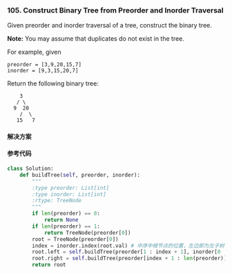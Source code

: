 ### 105. Construct Binary Tree from Preorder and Inorder Traversal

Given preorder and inorder traversal of a tree, construct the binary tree.

**Note:**
You may assume that duplicates do not exist in the tree.

For example, given

```
preorder = [3,9,20,15,7]
inorder = [9,3,15,20,7]
```

Return the following binary tree:

```
    3
   / \
  9  20
    /  \
   15   7
```

#### 解决方案

#### 参考代码

```python
class Solution:
    def buildTree(self, preorder, inorder):
        """
        :type preorder: List[int]
        :type inorder: List[int]
        :rtype: TreeNode
        """
        if len(preorder) == 0:
            return None
        if len(preorder) == 1:
            return TreeNode(preorder[0])
        root = TreeNode(preorder[0])
        index = inorder.index(root.val) # 中序中根节点的位置，左边即为左子树，右边由子树
        root.left = self.buildTree(preorder[1 : index + 1], inorder[0 : index])
        root.right = self.buildTree(preorder[index + 1 : len(preorder)], inorder[index + 1 : len(inorder)])
        return root
```


